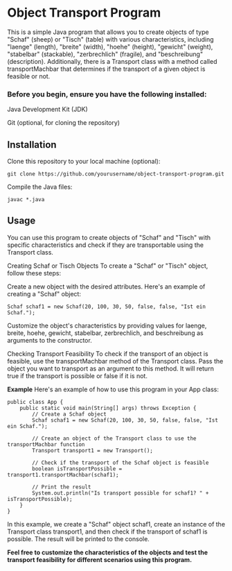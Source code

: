 # Object Transport Program
This is a simple Java program that allows you to create objects of type "Schaf" (sheep) or "Tisch" (table) with various characteristics, including "laenge" (length), "breite" (width), "hoehe" (height), "gewicht" (weight), "stabelbar" (stackable), "zerbrechlich" (fragile), and "beschreibung" (description). Additionally, there is a Transport class with a method called transportMachbar that determines if the transport of a given object is feasible or not.


### Before you begin, ensure you have the following installed:

Java Development Kit (JDK)

Git (optional, for cloning the repository)
## Installation
Clone this repository to your local machine (optional):
```shell
git clone https://github.com/yourusername/object-transport-program.git
```
Compile the Java files:
```shell
javac *.java
```

## Usage
You can use this program to create objects of "Schaf" and "Tisch" with specific characteristics and check if they are transportable using the Transport class.

Creating Schaf or Tisch Objects
To create a "Schaf" or "Tisch" object, follow these steps:

Create a new object with the desired attributes. Here's an example of creating a "Schaf" object:

```shell
Schaf schaf1 = new Schaf(20, 100, 30, 50, false, false, "Ist ein Schaf.");
```
Customize the object's characteristics by providing values for laenge, breite, hoehe, gewicht, stabelbar, zerbrechlich, and beschreibung as arguments to the constructor.

Checking Transport Feasibility
To check if the transport of an object is feasible, use the transportMachbar method of the Transport class. Pass the object you want to transport as an argument to this method. It will return true if the transport is possible or false if it is not.

**Example**
Here's an example of how to use this program in your App class:

```shell
public class App {
    public static void main(String[] args) throws Exception {
        // Create a Schaf object
        Schaf schaf1 = new Schaf(20, 100, 30, 50, false, false, "Ist ein Schaf.");
        
        // Create an object of the Transport class to use the transportMachbar function
        Transport transport1 = new Transport();

        // Check if the transport of the Schaf object is feasible
        boolean isTransportPossible = transport1.transportMachbar(schaf1);
        
        // Print the result
        System.out.println("Is transport possible for schaf1? " + isTransportPossible);
    }
}
```

In this example, we create a "Schaf" object schaf1, create an instance of the Transport class transport1, and then check if the transport of schaf1 is possible. The result will be printed to the console.

**Feel free to customize the characteristics of the objects and test the transport feasibility for different scenarios using this program.**
